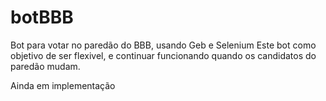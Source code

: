# botBBB
Bot para votar no paredão do BBB, usando Geb e Selenium
Este bot como objetivo de ser flexivel, e continuar funcionando quando os candidatos do paredão mudam.

Ainda em implementação
